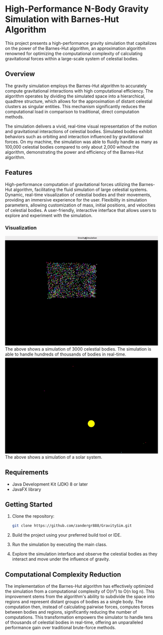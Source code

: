 # High-Performance N-Body Gravity Simulation with Barnes-Hut Algorithm

This project presents a high-performance gravity simulation that capitalizes on the power of the Barnes-Hut algorithm, an approximation algorithm renowned for optimizing the computational complexity of calculating gravitational forces within a large-scale system of celestial bodies.

## Overview

The gravity simulation employs the Barnes-Hut algorithm to accurately compute gravitational interactions with high computational efficiency. The algorithm operates by dividing the simulated space into a hierarchical, quadtree structure, which allows for the approximation of distant celestial clusters as singular entities. This mechanism significantly reduces the computational load in comparison to traditional, direct computation methods.

The simulation delivers a vivid, real-time visual representation of the motion and gravitational interactions of celestial bodies. Simulated bodies exhibit behaviors such as orbiting and interaction influenced by gravitational forces. On my machine, the simulation was able to fluidly handle as many as 100,000 celestial bodies compared to only about 2,000 without the algorithm, demonstrating the power and efficiency of the Barnes-Hut algorithm.
## Features

High-performance computation of gravitational forces utilizing the Barnes-Hut algorithm, facilitating the fluid simulation of large celestial systems.
Dynamic, real-time visualization of celestial bodies and their movements, providing an immersive experience for the user.
Flexibility in simulation parameters, allowing customization of mass, initial positions, and velocities of celestial bodies.
A user-friendly, interactive interface that allows users to explore and experiment with the simulation.


### Visualization
![](
https://github.com/zandergr888/GravitySim/blob/master/grav3000gif.gif
)
The above shows a simulation of 3000 celestial bodies. The simulation is able to handle hundreds of thousands of bodies in real-time.
![](
https://github.com/zandergr888/GravitySim/blob/master/gifSolar.gif
)
The above shows a simulation of a solar system. 

## Requirements

- Java Development Kit (JDK) 8 or later
- JavaFX library

## Getting Started

1. Clone the repository:

   ```bash
   git clone https://github.com/zandergr888/GravitySim.git


2. Build the project using your preferred build tool or IDE.

3. Run the simulation by executing the main class.

4. Explore the simulation interface and observe the celestial bodies as they interact and move under the influence of gravity.

## Computational Complexity Reduction
The implementation of the Barnes-Hut algorithm has effectively optimized the simulation from a computational complexity of O(n²) to O(n log n). This improvement stems from the algorithm's ability to subdivide the space into regions and represent distant groups of bodies as a single body. The computation then, instead of calculating pairwise forces, computes forces between bodies and regions, significantly reducing the number of computations. This transformation empowers the simulator to handle tens of thousands of celestial bodies in real-time, offering an unparalleled performance gain over traditional brute-force methods.




